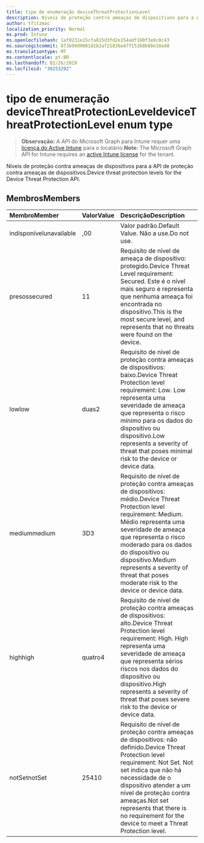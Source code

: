 ```yaml
---
title: tipo de enumeração deviceThreatProtectionLevel
description: Níveis de proteção contra ameaças de dispositivos para a API de proteção contra ameaças de dispositivos.
author: tfitzmac
localization_priority: Normal
ms.prod: Intune
ms.openlocfilehash: 1af0231e15cfa815d3fd2e154adf180f3e0c0c43
ms.sourcegitcommit: 873b99d9001d1b2af21836e47f15360b08e10a40
ms.translationtype: MT
ms.contentlocale: pt-BR
ms.lasthandoff: 02/26/2019
ms.locfileid: "30253292"
---
```

# <a name="devicethreatprotectionlevel-enum-type"></a><span data-ttu-id="95238-103">tipo de enumeração deviceThreatProtectionLevel</span><span class="sxs-lookup"><span data-stu-id="95238-103">deviceThreatProtectionLevel enum type</span></span>

> <span data-ttu-id="95238-104">**Observação:** A API do Microsoft Graph para Intune requer uma [licença do Active Intune](https://go.microsoft.com/fwlink/?linkid=839381) para o locatário.</span><span class="sxs-lookup"><span data-stu-id="95238-104">**Note:** The Microsoft Graph API for Intune requires an [active Intune license](https://go.microsoft.com/fwlink/?linkid=839381) for the tenant.</span></span>

<span data-ttu-id="95238-105">Níveis de proteção contra ameaças de dispositivos para a API de proteção contra ameaças de dispositivos.</span><span class="sxs-lookup"><span data-stu-id="95238-105">Device threat protection levels for the Device Threat Protection API.</span></span>

## <a name="members"></a><span data-ttu-id="95238-106">Membros</span><span class="sxs-lookup"><span data-stu-id="95238-106">Members</span></span>
|<span data-ttu-id="95238-107">Membro</span><span class="sxs-lookup"><span data-stu-id="95238-107">Member</span></span>|<span data-ttu-id="95238-108">Valor</span><span class="sxs-lookup"><span data-stu-id="95238-108">Value</span></span>|<span data-ttu-id="95238-109">Descrição</span><span class="sxs-lookup"><span data-stu-id="95238-109">Description</span></span>|
|:---|:---|:---|
|<span data-ttu-id="95238-110">indisponível</span><span class="sxs-lookup"><span data-stu-id="95238-110">unavailable</span></span>|<span data-ttu-id="95238-111">,0</span><span class="sxs-lookup"><span data-stu-id="95238-111">0</span></span>|<span data-ttu-id="95238-112">Valor padrão.</span><span class="sxs-lookup"><span data-stu-id="95238-112">Default Value.</span></span> <span data-ttu-id="95238-113">Não a use.</span><span class="sxs-lookup"><span data-stu-id="95238-113">Do not use.</span></span>|
|<span data-ttu-id="95238-114">presos</span><span class="sxs-lookup"><span data-stu-id="95238-114">secured</span></span>|<span data-ttu-id="95238-115">1</span><span class="sxs-lookup"><span data-stu-id="95238-115">1</span></span>|<span data-ttu-id="95238-116">Requisito de nível de ameaça de dispositivo: protegido.</span><span class="sxs-lookup"><span data-stu-id="95238-116">Device Threat Level requirement: Secured.</span></span> <span data-ttu-id="95238-117">Este é o nível mais seguro e representa que nenhuma ameaça foi encontrada no dispositivo.</span><span class="sxs-lookup"><span data-stu-id="95238-117">This is the most secure level, and represents that no threats were found on the device.</span></span>|
|<span data-ttu-id="95238-118">low</span><span class="sxs-lookup"><span data-stu-id="95238-118">low</span></span>|<span data-ttu-id="95238-119">duas</span><span class="sxs-lookup"><span data-stu-id="95238-119">2</span></span>|<span data-ttu-id="95238-120">Requisito de nível de proteção contra ameaças de dispositivos: baixo.</span><span class="sxs-lookup"><span data-stu-id="95238-120">Device Threat Protection level requirement: Low.</span></span> <span data-ttu-id="95238-121">Low representa uma severidade de ameaça que representa o risco mínimo para os dados do dispositivo ou dispositivo.</span><span class="sxs-lookup"><span data-stu-id="95238-121">Low represents a severity of threat that poses minimal risk to the device or device data.</span></span>|
|<span data-ttu-id="95238-122">medium</span><span class="sxs-lookup"><span data-stu-id="95238-122">medium</span></span>|<span data-ttu-id="95238-123">3D</span><span class="sxs-lookup"><span data-stu-id="95238-123">3</span></span>|<span data-ttu-id="95238-124">Requisito de nível de proteção contra ameaças de dispositivos: médio.</span><span class="sxs-lookup"><span data-stu-id="95238-124">Device Threat Protection level requirement: Medium.</span></span> <span data-ttu-id="95238-125">Médio representa uma severidade de ameaça que representa o risco moderado para os dados do dispositivo ou dispositivo.</span><span class="sxs-lookup"><span data-stu-id="95238-125">Medium represents a severity of threat that poses moderate risk to the device or device data.</span></span>|
|<span data-ttu-id="95238-126">high</span><span class="sxs-lookup"><span data-stu-id="95238-126">high</span></span>|<span data-ttu-id="95238-127">quatro</span><span class="sxs-lookup"><span data-stu-id="95238-127">4</span></span>|<span data-ttu-id="95238-128">Requisito de nível de proteção contra ameaças de dispositivos: alto.</span><span class="sxs-lookup"><span data-stu-id="95238-128">Device Threat Protection level requirement: High.</span></span> <span data-ttu-id="95238-129">High representa uma severidade de ameaça que representa sérios riscos nos dados do dispositivo ou dispositivo.</span><span class="sxs-lookup"><span data-stu-id="95238-129">High represents a severity of threat that poses severe risk to the device or device data.</span></span>|
|<span data-ttu-id="95238-130">notSet</span><span class="sxs-lookup"><span data-stu-id="95238-130">notSet</span></span>|<span data-ttu-id="95238-131">254</span><span class="sxs-lookup"><span data-stu-id="95238-131">10</span></span>|<span data-ttu-id="95238-132">Requisito de nível de proteção contra ameaças de dispositivos: não definido.</span><span class="sxs-lookup"><span data-stu-id="95238-132">Device Threat Protection level requirement: Not Set.</span></span> <span data-ttu-id="95238-133">Not set indica que não há necessidade de o dispositivo atender a um nível de proteção contra ameaças.</span><span class="sxs-lookup"><span data-stu-id="95238-133">Not set represents that there is no requirement for the device to meet a Threat Protection level.</span></span>|



